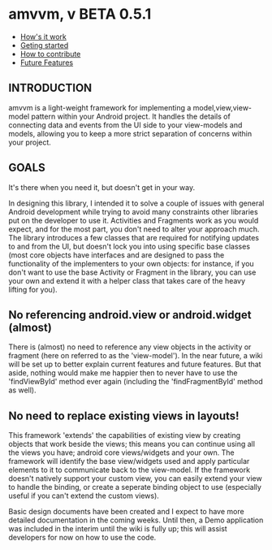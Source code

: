 <h1>amvvm, v BETA 0.5.1</h1>

<ul>
<li><a href="https://github.com/ni3po42/amvvm/wiki/How-does-it-work%3F">How's it work</a></li>
<li><a href="https://github.com/ni3po42/amvvm/wiki/Getting-Started">Geting started</a></li>
<li><a href="https://github.com/ni3po42/amvvm/wiki/How-to-Contribute">How to contribute</a></li>
<li><a href="https://github.com/ni3po42/amvvm/wiki/Upcoming-features">Future Features</a></li>
</ul>

<h2>
INTRODUCTION
</h2>

amvvm is a light-weight framework for implementing a model,view,view-model pattern within your Android project. It handles the details of connecting data and events from the UI side to your view-models and models, allowing you to keep a more strict separation of concerns within your project.

<h2>
GOALS
</h2>

It's there when you need it, but doesn't get in your way.

In designing this library, I intended it to solve a couple of issues with general Android development while trying to avoid many constraints other libraries put on the developer to use it. Activities and Fragments work as you would expect, and for the most part, you don't need to alter your approach much. The library introduces a few classes that are required for notifying updates to and from the UI, but doesn't lock you into using specific base classes (most core objects have interfaces and are designed to pass the functionality of the implementers to your own objects: for instance, if you don't want to use the base Activity or Fragment in the library, you can use your own and extend it with a helper class that takes care of the heavy lifting for you).

<h2>
No referencing android.view or android.widget (almost)
</h2>

There is (almost) no need to reference any view objects in the activity or fragment (here on referred to as the 'view-model'). In the near future, a wiki will be set up to better explain current features and future features. But that aside, nothing would make me happier then to never have to use the 'findViewById' method ever again (including the 'findFragmentById' method as well).

<h2>
No need to replace existing views in layouts!
</h2>

This framework 'extends' the capabilities of existing view by creating objects that work beside the views; this means you can continue using all the views you have; android core views/widgets and your own. The framework will identify the base view/widgets used and apply particular elements to it to communicate back to the view-model. If the framework doesn't natively support your custom view, you can easily extend your view to handle the binding, or create a seperate binding object to use (especially useful if you can't extend the custom views).

Basic design documents have been created and I expect to have more detailed documentation in the coming weeks. Until then, a Demo application was included in the interim until the wiki is fully up; this will assist developers for now on how to use the code.
